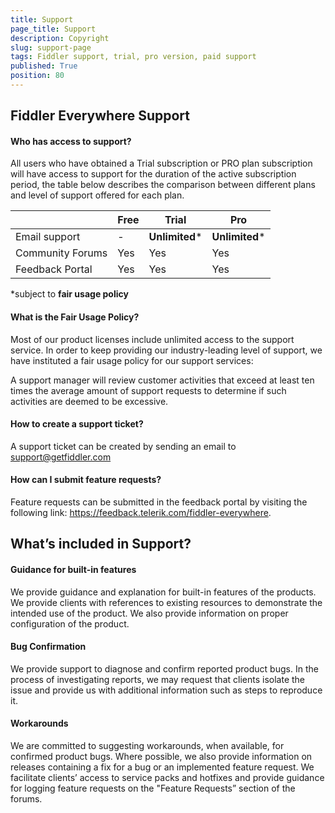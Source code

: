 ```yaml
---
title: Support
page_title: Support
description: Copyright
slug: support-page
tags: Fiddler support, trial, pro version, paid support
published: True
position: 80
---
```


## Fiddler Everywhere Support 

 
#### Who has access to support? 

All users who have obtained a Trial subscription or PRO plan subscription will have access to support for the duration of the active subscription period, the table below describes the comparison between different plans and level of support offered for each plan. 


<!-- TODO the plan table here -->
|   |**Free**   |**Trial**   |**Pro**  |
|---|---|---|---|
| Email support |  - |  __Unlimited__* | __Unlimited__* |
| Community Forums   | Yes | Yes | Yes |
| Feedback Portal   | Yes | Yes | Yes |

*subject to __fair usage policy__

#### What is the Fair Usage Policy? 

Most of our product licenses include unlimited access to the support service. In order to keep providing our industry-leading level of support, we have instituted a fair usage policy for our support services: 

A support manager will review customer activities that exceed at least ten times the average amount of support requests to determine if such activities are deemed to be excessive. 

#### How to create a support ticket? 

A support ticket can be created by sending an email to support@getfiddler.com 


#### How can I submit feature requests? 

Feature requests can be submitted in the feedback portal by visiting the following link: https://feedback.telerik.com/fiddler-everywhere.  

 

## What’s included in Support? 

#### Guidance for built-in features 

We provide guidance and explanation for built-in features of the products. We provide clients with references to existing resources to demonstrate the intended use of the product. We also provide information on proper configuration of the product. 

#### Bug Confirmation 

We provide support to diagnose and confirm reported product bugs. In the process of investigating reports, we may request that clients isolate the issue and provide us with additional information such as steps to reproduce it. 

#### Workarounds 

We are committed to suggesting workarounds, when available, for confirmed product bugs. Where possible, we also provide information on releases containing a fix for a bug or an implemented feature request. We facilitate clients’ access to service packs and hotfixes and provide guidance for logging feature requests on the "Feature Requests” section of the forums. 